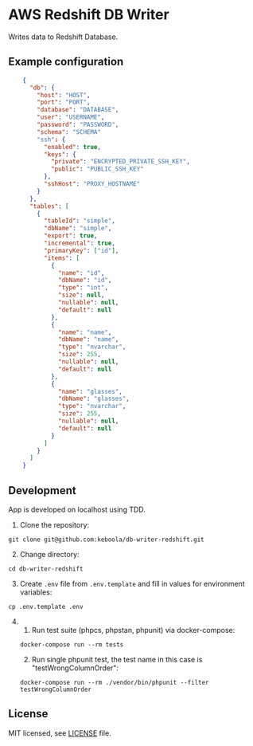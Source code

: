# AWS Redshift DB Writer

Writes data to Redshift Database.

## Example configuration

```json
    {
      "db": {        
        "host": "HOST",
        "port": "PORT",
        "database": "DATABASE",
        "user": "USERNAME",
        "password": "PASSWORD",
        "schema": "SCHEMA"
        "ssh": {
          "enabled": true,
          "keys": {
            "private": "ENCRYPTED_PRIVATE_SSH_KEY",
            "public": "PUBLIC_SSH_KEY"
          },
          "sshHost": "PROXY_HOSTNAME"
        }
      },
      "tables": [
        {
          "tableId": "simple",
          "dbName": "simple",
          "export": true, 
          "incremental": true,
          "primaryKey": ["id"],
          "items": [
            {
              "name": "id",
              "dbName": "id",
              "type": "int",
              "size": null,
              "nullable": null,
              "default": null
            },
            {
              "name": "name",
              "dbName": "name",
              "type": "nvarchar",
              "size": 255,
              "nullable": null,
              "default": null
            },
            {
              "name": "glasses",
              "dbName": "glasses",
              "type": "nvarchar",
              "size": 255,
              "nullable": null,
              "default": null
            }
          ]                                
        }
      ]
    }
```

## Development

App is developed on localhost using TDD.

1. Clone the repository: 
```
git clone git@github.com:keboola/db-writer-redshift.git
```
2. Change directory: 
```
cd db-writer-redshift
```
3. Create `.env` file from `.env.template` and fill in values for environment variables: 
```
cp .env.template .env
```
4. 
   1. Run test suite (phpcs, phpstan, phpunit) via docker-compose: 
    ```
    docker-compose run --rm tests
    ```
   2. Run single phpunit test, the test name in this case is "testWrongColumnOrder":
    ```
    docker-compose run --rm ./vendor/bin/phpunit --filter testWrongColumnOrder  
    ```

## License

MIT licensed, see [LICENSE](./LICENSE) file.
